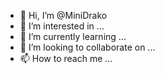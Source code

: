 - 👋 Hi, I’m @MiniDrako
- 👀 I’m interested in ...
- 🌱 I’m currently learning ...
- 💞️ I’m looking to collaborate on ...
- 📫 How to reach me ...

<!---
MiniDrako/MiniDrako is a ✨ special ✨ repository because its `README.md` (this file) appears on your GitHub profile.
You can click the Preview link to take a look at your changes.
--->
